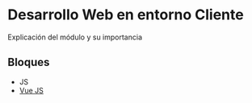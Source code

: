 # Desarrollo Web en entorno Cliente
Explicación del módulo y su importancia

## Bloques
* JS
* [Vue JS](03-vue.md)
